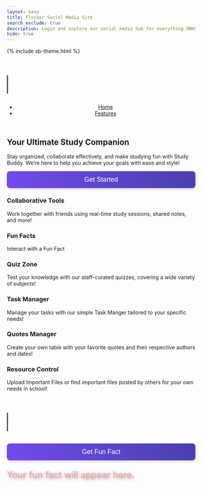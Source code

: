 ```yaml
---
layout: base
title: Flocker Social Media Site
search_exclude: true
description: Login and explore our social media hub for everything DNHS
hide: true
---
```


<meta charset="UTF-8">
<meta name="viewport" content="width=device-width, initial-scale=1.0">
<title>Study Buddy</title>
{% include sb-theme.html %}
<header>
    <h1>Study Buddy</h1>
    <nav>
        <ul>
            <li><a href="#">Home</a></li>
            <li><a href="#features">Features</a></li>
        </ul>
    </nav>
</header>
<section class="hero">
    <h2>Your Ultimate Study Companion</h2>
    <p>Stay organized, collaborate effectively, and make studying fun with Study Buddy. We’re here to help you achieve your goals with ease and style!</p>
    <a href="{{site.baseurl}}/login"><button>Get Started</button></a>
</section>
<section id="features" class="features">
    <a href="{{site.baseurl}}/chatroom" style="text-decoration: none; color: inherit;">
    <div class="feature">
        <h3>Collaborative Tools</h3>
        <p>Work together with friends using real-time study sessions, shared notes, and more!</p>
    </div>
    <a href="{{site.baseurl}}/factsbase" style="text-decoration: none; color: inherit;">
    <div class="feature">
        <h3>Fun Facts</h3>
        <p>Interact with a Fun Fact</p>
    </div>
    <a href="{{site.baseurl}}/studybuddy/quizhome.html" style="text-decoration: none; color: inherit;">
    <div class="feature">
        <h3>Quiz Zone</h3>
        <p>Test your knowledge with our staff-curated quizzes, covering a wide variety of subjects!</p>
    </div>
    </a>
    <a href="{{site.baseurl}}/task_manager" style="text-decoration: none; color: inherit;">
    <div class="feature">
        <h3>Task Manager</h3>
        <p>Manage your tasks with our simple Task Manger tailored to your specific needs!</p>
    </div>
    </a>
    <a href="{{site.baseurl}}/quotesdatabase" style="text-decoration: none; color: inherit;">
    <div class="feature">
        <h3>Quotes Manager</h3>
        <p>Create your own table with your favorite quotes and their respective authors and dates!</p>
    </div>
    </a>
    <a href="{{site.baseurl}}/resource_corner" style="text-decoration: none; color: inherit;">
    <div class="feature">
        <h3>Resource Control</h3>
        <p>Upload Important Files or find important files posted by others for your own needs in school!</p>
    </div>
    </a>







<style>
.login-container {
    display: flex;
    justify-content: space-between;
    flex-wrap: wrap; /* allows the cards to wrap onto the next line if the screen is too small */
}

.login-card {
    margin-top: 20px; /* remove the top margin */
    width: 45%;
    border: 10px solid #ddd;
    border-radius: 25px;
    padding: 20px;
    box-shadow: 2px 2px 5px rgba(0, 0, 0, 0.3);
    margin-bottom: 20px;
    overflow-x: auto; /* Enable horizontal scrolling */
}

.login-card h1 {
    margin-bottom: 20px;
}

.signup-card {
    margin-top: 20px; /* remove the top margin */
    width: 45%;
    border: 10px solid #ddd;
    border-radius: 25px;
    padding: 20px;
    box-shadow: 2px 2px 5px rgba(0, 0, 0, 0.3);
    margin-bottom: 20px;
    overflow-x: auto; /* Enable horizontal scrolling */
}

.signup-card h1 {
    margin-bottom: 20px;
}

label {
    font-size: 1.1rem; /* Slightly bigger text for readability */
    color:rgb(236, 247, 255); /* Stronger grey for better contrast and readability */
}

/* Modern Input Boxes with Dynamic Moving Gradient (Vibrant Purple) */
input[type="text"], input[type="password"] {
    font-size: 1.1rem; /* Increased font size for better readability */
    padding: 12px 15px;
    width: 100%;
    margin-top: 5px;
    border-radius: 8px; /* Rounded corners for inputs */
    border: 1px solid #ddd; /* Light border to match theme */
    background: linear-gradient(45deg, #7a4cf7, #4a69bb, #3e3e9e, #b04da1); /* Softer purple gradient */
    background-size: 400% 400%; /* Make the gradient large enough for movement */
    color: white; /* White text for contrast */
    box-shadow: 2px 2px 8px rgba(0, 0, 0, 0.2); /* Subtle shadow for depth */
    transition: box-shadow 0.3s ease; /* Smooth transition for the shadow */
    animation: gradientAnimation 5s ease infinite; /* Apply animation */
}

/* Focus Effect for Inputs */
input[type="text"]:focus, input[type="password"]:focus {
    outline: none; /* Remove default focus outline */
    box-shadow: 0 0 5px rgba(255, 255, 255, 0.7); /* Soft white glow on focus */
}

/* Keyframes for the Moving Gradient Effect */
@keyframes gradientAnimation {
    0% {
        background-position: 0% 50%;
    }
    50% {
        background-position: 100% 50%;
    }
    100% {
        background-position: 0% 50%;
    }
}

button {
    font-size: 1.1rem; /* Increased font size for readability */
    padding: 12px 20px;
    width: 100%;
    border-radius: 8px; /* Rounded corners for buttons */
    border: none; /* Remove border */
    background: linear-gradient(45deg, #7a4cf7, #3e3e9e, #5c51e1, #6a61b9); /* Muted purple gradient */
    color: white; /* White text for contrast */
    box-shadow: 2px 2px 8px rgba(0, 0, 0, 0.2); /* Subtle shadow for depth */
    transition: background 0.3s ease, box-shadow 0.3s ease; /* Smooth transition for background and shadow */
    animation: gradientAnimation 5s ease infinite; /* Apply animation */
    background-size: 400% 400%; /* Make the gradient large enough for movement */
}

/* Button Hover Effect */
button:hover {
    background: linear-gradient(45deg, #6a61b9, #7a4cf7, #5c51e1, #3e3e9e); /* Reversed gradient on hover */
    box-shadow: 0 0 10px rgba(100, 100, 255, 0.7); /* Soft glow effect on hover */
}

/* Button Focus Effect */
button:focus {
    outline: none;
    box-shadow: 0 0 5px rgba(255, 255, 255, 0.7); /* Soft white glow on focus */
}

/* Keyframes for the Moving Gradient Effect */
@keyframes gradientAnimation {
    0% {
        background-position: 0% 50%;
    }
    50% {
        background-position: 100% 50%;
    }
    100% {
        background-position: 0% 50%;
    }
}

h1 {
    font-size: 2.5rem; /* Adjust font size for titles */
    overflow: hidden; /* Hide text during the animation */
    white-space: nowrap; /* Keep text on a single line */
    border-right: 3px solid #444; /* Simulate the typing cursor */
    width: 0; /* Initially, the text will have width 0 */
    animation: typewriter 2s steps(30) 1s forwards, blink 0.75s step-end infinite; /* Animation to simulate typing */
}

/* Typewriter Animation */
@keyframes typewriter {
    0% {
        width: 0;
    }
    100% {
        width: 100%; /* Fully reveal the text */
    }
}

.fact-container {
    display: block; 
    margin: 20px auto; 
    max-width: 700px; 
    width: 90%; 
    padding: 30px;
    background: linear-gradient(135deg, #6a11cb, #2575fc);
    border-radius: 15px;
    text-align: center;
    box-shadow: 0 4px 8px rgba(0, 0, 0, 0.3);
    color: #fff;
    font-size: 24px;
    font-weight: bold;
}

#fact {
    font-size: 24px;
    text-shadow: 2px 2px 8px rgba(0, 0, 0, 0.5);
    animation: colorChange 3s infinite;
}

@keyframes fadeIn {
    from { opacity: 0; transform: scale(0.9); }
    to { opacity: 1; transform: scale(1); }
}

@keyframes colorChange {
    0% { color: #ff9a9e; }
    33% { color: #fad0c4; }
    66% { color: #a1c4fd; }
    100% { color: #fbc2eb; }
}

</style>


<div>
  <h1>Fun Fact Generator</h1>
  <button id="fetch-fact">Get Fun Fact</button>
  <p id="fact">Your fun fact will appear here.</p>
</div>

<script>    
  async function fetchRandomFact() {
    try {
      const response = await fetch('http://localhost:8887/api/funfacts/random');
      if (response.ok) {
        const data = await response.json();
        document.getElementById('fact').innerText = data.fact;
      } else {
        document.getElementById('fact').innerText =
          'Could not fetch a fun fact. Please try again later.';
        console.error('Failed to fetch fact');
      }
    } catch (error) {
      document.getElementById('fact').innerText =
        'Could not fetch a fun fact. Please try again later.';
      console.error('Error fetching fact:', error);
    }
  }

  document
    .getElementById('fetch-fact')
    .addEventListener('click', fetchRandomFact);
</script>

